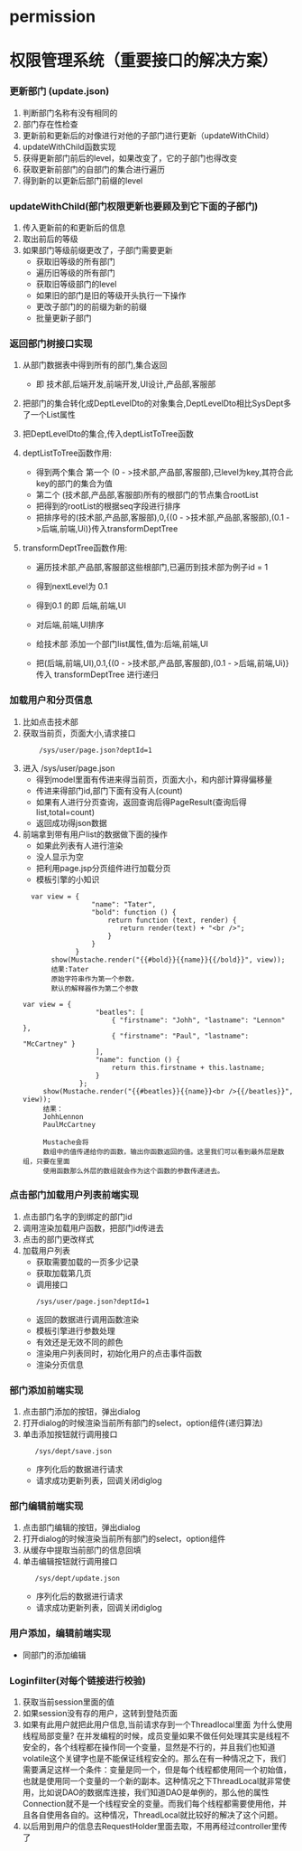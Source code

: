 
# permission
权限管理系统（重要接口的解决方案）
=======
### 更新部门 (update.json)

1. 判断部门名称有没有相同的
2. 部门存在性检查
3. 更新前和更新后的对像进行对他的子部门进行更新（updateWithChild）
4. updateWithChild函数实现
5. 获得更新部门前后的level，如果改变了，它的子部门也得改变
6. 获取更新前部门的自部门的集合进行遍历
7. 得到新的以更新后部门前缀的level

### updateWithChild(部门权限更新也要顾及到它下面的子部门)
1. 传入更新前的和更新后的信息
2. 取出前后的等级
3. 如果部门等级前缀更改了，子部门需要更新
    - 获取旧等级的所有部门
    - 遍历旧等级的所有部门
    - 获取旧等级部门的level
    - 如果旧的部门是旧的等级开头执行一下操作
    - 更改子部门的的前缀为新的前缀
    - 批量更新子部门

### 返回部门树接口实现
1. 从部门数据表中得到所有的部门,集合返回

    - 即 技术部,后端开发,前端开发,UI设计,产品部,客服部

2. 把部门的集合转化成DeptLevelDto的对象集合,DeptLevelDto相比SysDept多了一个List<DeptLevelDto>属性

3. 把DeptLevelDto的集合,传入deptListToTree函数

4. deptListToTree函数作用:

    - 得到两个集合 第一个 (0 - >技术部,产品部,客服部),已level为key,其符合此key的部门的集合为值
    - 第二个 (技术部,产品部,客服部)所有的根部门的节点集合rootList
    - 把得到的rootList的根据seq字段进行排序
    - 把排序号的(技术部,产品部,客服部),0,{(0 - >技术部,产品部,客服部),(0.1 - >后端,前端,Ui)}传入transformDeptTree

5. transformDeptTree函数作用:

    - 遍历技术部,产品部,客服部这些根部门,已遍历到技术部为例子id = 1
    - 得到nextLevel为 0.1
    - 得到0.1 的即 后端,前端,UI
    - 对后端,前端,UI排序
    - 给技术部 添加一个部门list属性,值为:后端,前端,UI

    - 把(后端,前端,UI),0.1,{(0 - >技术部,产品部,客服部),(0.1 - >后端,前端,Ui)} 传入
      transformDeptTree 进行递归

### 加载用户和分页信息

1. 比如点击技术部
2. 获取当前页，页面大小,请求接口
    ```
        /sys/user/page.json?deptId=1
    ```
3. 进入 /sys/user/page.json
    - 得到model里面有传进来得当前页，页面大小，和内部计算得偏移量
    - 传进来得部门id,部门下面有没有人(count)
    - 如果有人进行分页查询，返回查询后得PageResult(查询后得list,total=count)
    - 返回成功得json数据
4. 前端拿到带有用户list的数据做下面的操作
    - 如果此列表有人进行渲染
    - 没人显示为空
    - 把利用page.jsp分页组件进行加载分页
    - 模板引擎的小知识
    ```
      var view = {
                     "name": "Tater",
                     "bold": function () {
                         return function (text, render) {
                            return render(text) + "<br />";
                         }
                     }
                 }
           show(Mustache.render("{{#bold}}{{name}}{{/bold}}", view));
           结果:Tater
           原始字符串作为第一个参数，
           默认的解释器作为第二个参数
    ```
    ```
    var view = {
                      "beatles": [
                          { "firstname": "Johh", "lastname": "Lennon" },
                          { "firstname": "Paul", "lastname": "McCartney" }
                      ],
                      "name": function () {
                          return this.firstname + this.lastname;
                      }
                  };
         show(Mustache.render("{{#beatles}}{{name}}<br />{{/beatles}}", view));
         结果：
         JohhLennon
         PaulMcCartney
         
         Mustache会将
         数组中的值传递给你的函数，输出你函数返回的值。这里我们可以看到最外层是数组，只要在里面
         使用函数那么外层的数组就会作为这个函数的参数传递进去。
    ```
### 点击部门加载用户列表前端实现
1. 点击部门名字的到绑定的部门id
2. 调用渲染加载用户函数，把部门id传进去
3. 点击的部门更改样式
4. 加载用户列表
    - 获取需要加载的一页多少记录
    - 获取加载第几页
    - 调用接口
        ```
        /sys/user/page.json?deptId=1
        ```
    - 返回的数据进行调用函数渲染
    - 模板引擎进行参数处理
    - 有效还是无效不同的颜色
    - 渲染用户列表同时，初始化用户的点击事件函数
    - 渲染分页信息
    
### 部门添加前端实现
1. 点击部门添加的按钮，弹出dialog
2. 打开dialog的时候渲染当前所有部门的select，option组件(递归算法)
3. 单击添加按钮就行调用接口
    ```
       /sys/dept/save.json
    ```
    - 序列化后的数据进行请求
    - 请求成功更新列表，回调关闭diglog
### 部门编辑前端实现
1. 点击部门编辑的按钮，弹出dialog
2. 打开dialog的时候渲染当前所有部门的select，option组件
3. 从缓存中提取当前部门的信息回填
3. 单击编辑按钮就行调用接口
    ```
       /sys/dept/update.json
    ```
    - 序列化后的数据进行请求
    - 请求成功更新列表，回调关闭diglog
### 用户添加，编辑前端实现
- 同部门的添加编辑

### Loginfilter(对每个链接进行校验)
1. 获取当前session里面的值
2. 如果session没有存的用户，这转到登陆页面
3. 如果有此用户就把此用户信息,当前请求存到一个Threadlocal里面
    为什么使用线程局部变量?
    在并发编程的时候，成员变量如果不做任何处理其实是线程不安全的，各个线程都在操作同一个变量，显然是不行的，并且我们也知道volatile这个关键字也是不能保证线程安全的。那么在有一种情况之下，我们需要满足这样一个条件：变量是同一个，但是每个线程都使用同一个初始值，也就是使用同一个变量的一个新的副本。这种情况之下ThreadLocal就非常使用，比如说DAO的数据库连接，我们知道DAO是单例的，那么他的属性Connection就不是一个线程安全的变量。而我们每个线程都需要使用他，并且各自使用各自的。这种情况，ThreadLocal就比较好的解决了这个问题。
4. 以后用到用户的信息去RequestHolder里面去取，不用再经过controller里传了    